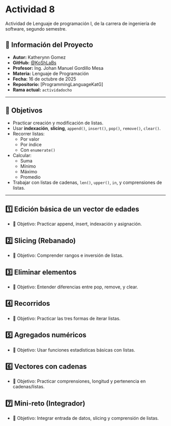 
# Actividad 8

Actividad de Lenguaje de programación I, de la carrera de ingeniería de software, segundo semestre. 



## 📘 Información del Proyecto

- **Autor:** Katherynn Gomez 
- **GitHub:** [@KoShLaBs](https://github.com/KoShLaBs)
- **Profesor:** Ing. Johan Manuel Gordillo Mesa
- **Materia:** Lenguaje de Programación
- **Fecha:** 16 de octubre de 2025
- **Repositorio:** [ProgrammingLanguageKatG]  
- **Rama actual:** `actividadocho` 

---
## 🎯 Objetivos

- Practicar creación y modificación de listas.
- Usar **indexación**, **slicing**, `append()`, `insert()`, `pop()`, `remove()`, `clear()`.
- Recorrer listas:
  - Por valor
  - Por índice
  - Con `enumerate()`
- Calcular:
  - Suma
  - Mínimo
  - Máximo
  - Promedio
- Trabajar con listas de cadenas, `len()`, `upper()`, `in`, y comprensiones de listas.

---

## 1️⃣ Edición básica de un vector de edades

- 📌 Objetivo: Practicar append, insert, indexación y asignación.

## 2️⃣ Slicing (Rebanado)

- 📌 Objetivo: Comprender rangos e inversión de listas.

## 3️⃣ Eliminar elementos

- 📌 Objetivo: Entender diferencias entre pop, remove, y clear.

## 4️⃣ Recorridos

- 📌 Objetivo: Practicar las tres formas de iterar listas.

## 5️⃣ Agregados numéricos

- 📌 Objetivo: Usar funciones estadísticas básicas con listas.

## 6️⃣ Vectores con cadenas

- 📌 Objetivo: Practicar comprensiones, longitud y pertenencia en cadenas/listas.

## 7️⃣ Mini-reto (Integrador)

- 📌 Objetivo: Integrar entrada de datos, slicing y comprensión de listas.